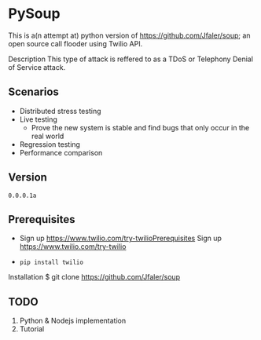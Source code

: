 # PySoup
This is a(n attempt at) python version of https://github.com/Jfaler/soup; an open
source call flooder using Twilio API.


Description
This type of attack is reffered to as a TDoS or Telephony Denial of Service attack.

## Scenarios
* Distributed stress testing
* Live testing
  - Prove the new system is stable and find bugs that only occur in the real world
* Regression testing
* Performance comparison


## Version
`
0.0.0.1a
`
## Prerequisites

* Sign up https://www.twilio.com/try-twilioPrerequisites
Sign up https://www.twilio.com/try-twilio

* `pip install twilio`

Installation
$ git clone https://github.com/Jfaler/soup

## TODO

1. Python & Nodejs implementation
2. Tutorial
